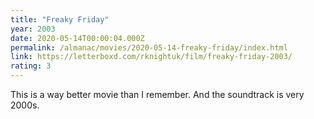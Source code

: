 ```yaml
---
title: "Freaky Friday"
year: 2003
date: 2020-05-14T00:00:04.000Z
permalink: /almanac/movies/2020-05-14-freaky-friday/index.html
link: https://letterboxd.com/rknightuk/film/freaky-friday-2003/
rating: 3
---
```


This is a way better movie than I remember. And the soundtrack is very
2000s.